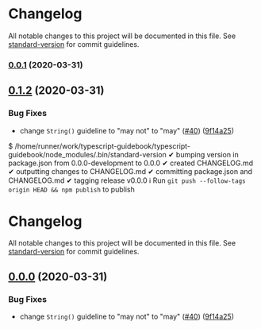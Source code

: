 # Changelog

All notable changes to this project will be documented in this file. See [standard-version](https://github.com/conventional-changelog/standard-version) for commit guidelines.

### [0.0.1](https://github.com/unional/typescript-guidebook/compare/v0.0.0...v0.0.1) (2020-03-31)

## [0.1.2](https://github.com/unional/typescript-guidebook/compare/v0.1.1...v0.1.2) (2020-03-31)


### Bug Fixes

* change `String()` guideline to "may not" to "may" ([#40](https://github.com/unional/typescript-guidebook/issues/40)) ([9f14a25](https://github.com/unional/typescript-guidebook/commit/9f14a25c20ca9e1c2d239bd4a0fc58089d6c80bd))





$ /home/runner/work/typescript-guidebook/typescript-guidebook/node_modules/.bin/standard-version
✔ bumping version in package.json from 0.0.0-development to 0.0.0
✔ created CHANGELOG.md
✔ outputting changes to CHANGELOG.md
✔ committing package.json and CHANGELOG.md
✔ tagging release v0.0.0
ℹ Run `git push --follow-tags origin HEAD && npm publish` to publish

# Changelog

All notable changes to this project will be documented in this file. See [standard-version](https://github.com/conventional-changelog/standard-version) for commit guidelines.

## [0.0.0](https://github.com/unional/typescript-guidebook/compare/v0.1.1...v0.0.0) (2020-03-31)


### Bug Fixes

* change `String()` guideline to "may not" to "may" ([#40](https://github.com/unional/typescript-guidebook/issues/40)) ([9f14a25](https://github.com/unional/typescript-guidebook/commit/9f14a25c20ca9e1c2d239bd4a0fc58089d6c80bd))
